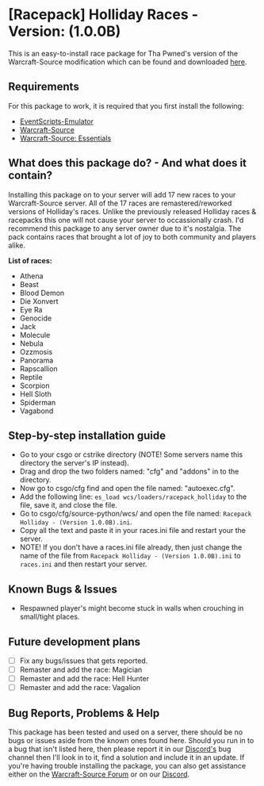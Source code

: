 # [Racepack] Holliday Races - Version: (1.0.0B)
This is an easy-to-install race package for Tha Pwned's version of the Warcraft-Source modification which can be found and downloaded [here](https://github.com/ThaPwned/WCS).


## Requirements
For this package to work, it is required that you first install the following:
- [EventScripts-Emulator](https://github.com/Ayuto/EventScripts-Emulator)
- [Warcraft-Source](https://github.com/ThaPwned/WCS)
- [Warcraft-Source: Essentials](https://github.com/ManifestManah/Warcraft-Source-Essentials)


## What does this package do? - And what does it contain?
Installing this package on to your server will add 17 new races to your Warcraft-Source server.
All of the 17 races are remastered/reworked versions of Holliday's races. Unlike the previously released Holliday races & racepacks this one will not cause your server to occassionally crash. I'd recommend this package to any server owner due to it's nostalgia. The pack contains races that brought a lot of joy to both community and players alike.


**List of races:**
- Athena
- Beast
- Blood Demon
- Die Xonvert
- Eye Ra
- Genocide
- Jack
- Molecule
- Nebula
- Ozzmosis
- Panorama
- Rapscallion
- Reptile
- Scorpion
- Hell Sloth
- Spiderman
- Vagabond


## Step-by-step installation guide
- Go to your csgo or cstrike directory (NOTE! Some servers name this directory the server's IP instead).
- Drag and drop the two folders named: "cfg" and "addons" in to the directory.
- Now go to csgo/cfg find and open the file named: "autoexec.cfg".
- Add the following line: ```es_load wcs/loaders/racepack_holliday``` to the file, save it, and close the file.
- Go to csgo/cfg/source-python/wcs/ and open the file named: ```Racepack Holliday - (Version 1.0.0B).ini```.
- Copy all the text and paste it in your races.ini file and restart your the server.
- NOTE! If you don't have a races.ini file already, then just change the name of the file from ```Racepack Holliday - (Version 1.0.0B).ini``` to ```races.ini``` and then restart your server.


## Known Bugs & Issues
- Respawned player's might become stuck in walls when crouching in small/tight places.


## Future development plans
- [ ] Fix any bugs/issues that gets reported.
- [ ] Remaster and add the race: Magician
- [ ] Remaster and add the race: Hell Hunter
- [ ] Remaster and add the race: Vagalion

## Bug Reports, Problems & Help
This package has been tested and used on a server, there should be no bugs or issues aside from the known ones found here.
Should you run in to a bug that isn't listed here, then please report it in our [Discord's](https://discord.gg/2DnAXkF) bug channel then I'll look in to it, find a solution and include it in an update.
If you're having trouble installing the package, you can also get assistance either on the [Warcraft-Source Forum](http://warcraft-source.com/) or on our [Discord](https://discord.gg/2DnAXkF).
